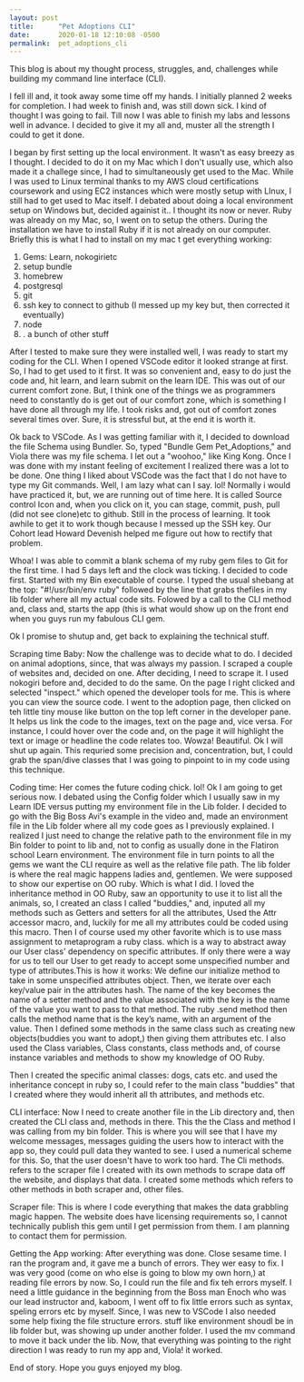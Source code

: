 ```yaml
---
layout: post
title:      "Pet Adoptions CLI"
date:       2020-01-18 12:10:08 -0500
permalink:  pet_adoptions_cli
---
```



This blog is about my thought process, struggles, and, challenges while building my command line interface (CLI).

I fell ill and, it took away some time off my hands. I initially planned 2 weeks for completion. I had  week to finish and, was still down sick. I kind of thought I was going to fail. Till now I was able to finish my labs and lessons well in advance. 
I decided to give it my all and, muster all the strength I could to get it done. 


I began by first setting up the local environment. It wasn't as easy breezy as I thought. I decided to do it on my Mac which I don't usually use, which also made it a challege since, I had to simultaneously get used to the Mac. While I was used to Linux terminal thanks to my AWS cloud certifications coursework and using EC2 instances which were mostly setup with LInux, I still had to get used to Mac itself. I debated about doing a local environment setup on Windows but, decided againist it.. I thought its now or never. Ruby was already on my Mac, so, I went on to setup the others. During the installation we have to install Ruby if it is not already on our computer.
Briefly this is what I had to install on my mac t get everything working: 

1. Gems: Learn, nokogirietc
2. setup bundle
3. homebrew
4. postgresql
5. git
6. ssh key to connect  to github (I messed up my key but, then corrected it eventually)
7. node
8. . a bunch of other stuff

After I tested to make sure they were installed well, I was ready to start my coding for the CLI. When I opened VSCode editor it looked strange at first. So, I had to get used to it first. It was so convenient and, easy to do just the code and, hit learn, and learn submit on the learn IDE. This was out of our current comfort zone. But, I think one of the things we as programmers need to constantly do is get out of our comfort zone, which is something I have done all through my life. I took risks and, got out of comfort zones several times over. Sure, it is stressful but, at the end it is worth it.

Ok back to VSCode. As I was getting familiar with it, I decided to download the file Schema using Bundler. So, typed "Bundle Gem Pet_Adoptions," and Viola there was my file schema. I let out a "woohoo," like King Kong. Once I was done with my instant feeling of excitement I realized there was a lot to be done. One thing I liked about VSCode was the fact that I do not have to type my Git commands. Well, I am lazy what can I say. lol! Normally i would have practiced it, but, we are running out of time here. It is called Source control Icon and, when you click on it, you can stage, commit, push, pull (did not see clone)etc to github. Still in the process of learning. It took awhile to get it to work though because I messed up the SSH key. Our Cohort lead Howard Devenish helped me figure out how to rectify that problem.

Whoa! I was able to commit a blank schema of my ruby gem files to Git for the first time. I had 5 days left and the clock was ticking.  I decided to code first. Started with my Bin executable of course. I typed the usual shebang at the top:
"#!/usr/bin/env ruby" followed by the line that grabs thefiles in my lib folder where all my actual code sits.  Folowed by a call to the CLI method and, class and, starts the app  (this is what would show up on the front end when you guys run my fabulous CLI gem.

Ok I promise to shutup and, get back to explaining the technical stuff. 

Scraping time Baby: Now the challenge was to decide what to do. I decided on animal adoptions, since, that was always my passion. I scraped a couple of websites and, decided on one. After deciding, I need to scrape it. I used nokogiri before and, decided to do the same.  On the page I right clicked and selected "inspect." which opened the developer tools for me. This is where you can view the source code. I went to the adoption page, then clicked on teh little tiny mouse like button on the top left corner in the developer pane. It helps us link the code to the images, text on the page and, vice versa. For instance, I could hover over the code and, on the page it will highlight the text or image or headline the code relates too. Wowza! Beautiful. Ok I will shut up again. This requried some precision and, concentration, but, I could grab the span/dive classes that I was going to pinpoint to in my code using this technique.


Coding time: Her comes the future coding chick. lol! Ok I am going to get serious now. I debated using the Config
folder which I usually saw in my Learn IDE versus putting my environment file in the Lib folder. I decided to go with the Big Boss Avi's example in the video and, made an environment file in the Lib folder where all my code goes as I previously explained. I realized I just need to change the relative path to the environment file in my Bin folder to point to lib and, not to config as usually done in the Flatiron school Learn environment. The environment file in turn points to all the gems we want the CLI require as well as the relative file path. The lib folder  is where the real magic happens ladies and, gentlemen. We were supposed to show our expertise on OO ruby.  Which is what I did. I loved the inheritance method in OO Ruby, saw an opportunity to use it to list all the animals, so, I created an class I called "buddies," and, inputed all my methods such as Getters and setters for all the attributes, Used the Attr accessor macro, and, luckily for me all my attributes could be coded using this macro. Then I of course used my other favorite which is to use mass assignment to  metaprogram  a ruby class. which is  a way to abstract away our User class' dependency on specific attributes. If only there were a way for us to tell our User to get ready to accept some unspecified number and type of attributes.This is how it works: We define our initialize method to take in some unspecified attributes object. Then, we iterate over each key/value pair in the attributes hash. The name of the key becomes the name of a setter method and the value associated with the key is the name of the value you want to pass to that method. The ruby .send method then calls the method name that is the key’s name, with an argument of the value.  Then I defined some methods in the same class such as creating new objects(buddies you want to adopt,) then giving them attributes etc. I also used the Class variables, Class constants, class methods and, of course instance variables and methods to show my knowledge of OO Ruby. 

Then I created the specific animal classes: dogs, cats etc. and used the inheritance concept in ruby so, I could refer to the main class "buddies" that I created where they would inherit all th attributes, and methods etc. 

CLI interface: Now I need to create another file in the Lib directory and, then created the CLI class and, methods in there.  This the the Class and method I was calling from my bin folder.  This is where you will  see that I have my welcome messages, messages guiding the users how to interact with the app so, they could pull data they wanted to see. I used a numerical scheme for this. So, that the user doesn't have to work too hard. The Cli methods.  refers to the scraper file I created with its own methods to scrape data off the website, and displays that data.  I created some methods which refers to other methods in both scraper and, other files. 

Scraper file: This is where I code everything that makes the data grabbling magic happen. The website does have licensing requirements so, I cannot technically publish this gem until I get permission from them. I am planning to contact them for permission.

Getting the App working: After everything was done. Close sesame time. I ran the program and, it gave me a bunch of errors. They wer easy to fix. I was very good (come on who else is going to blow my own horn,) at reading file errors by now. So, I could run the file and fix teh errors myself. I need a little guidance in the beginning from the Boss man Enoch who was our lead instructor and, kaboom, I went off to fix little errors such as syntax, speling errors etc by myself. Since, I was new to VSCode I also needed some help fixing the file structure errors. stuff like environment shoudl be in lib folder but, was showing up under another folder. I used the mv command to move it back under the lib. Now, that everything was pointing to the right direction I was ready to run my app and, Viola! it worked. 

End of story. Hope you guys enjoyed my blog. 

